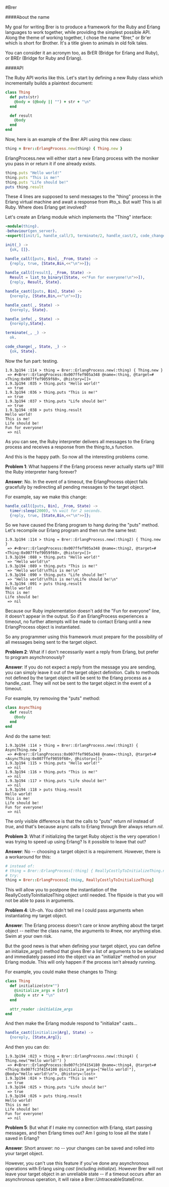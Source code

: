 #Brer

####About the name

My goal for writing Brer is to produce a framework for the Ruby and Erlang languages to work together, while providing the simplest possible API. Along the theme of working together, I chose the name "Brer," or Br'er which is short for Brother. It's a title given to animals in old folk tales.

You can consider it an acronym too, as BrER (Bridge for Erlang and Ruby), or BREr (Bridge for Ruby and Erlang).

####API

The Ruby API works like this. Let's start by defining a new Ruby class which incrementally builds a plaintext document:

```ruby
class Thing
  def puts(str)
    @body = (@body || "") + str + "\n"
  end

  def result
    @body
  end
end
```

Now, here is an example of the Brer API using this new class:


```ruby
thing = Brer::ErlangProcess.new(thing) { Thing.new }
```

ErlangProcess.new will either start a new Erlang process with the moniker you pass in or return it if one already exists.

```ruby
thing.puts "Hello world!"
thing.puts "This is me!"
thing.puts "Life should be!"
puts thing.result
```

These 4 lines are supposed to send messages to the "thing" process in the Erlang virtual machine and await a response from #to_s. But wait! This is all Ruby. Where does Erlang get involved?

Let's create an Erlang module which implements the "Thing" interface:

```erlang
-module(thing).
-behaviour(gen_server).
-export([init/1, handle_call/3, terminate/2, handle_cast/2, code_change/3, handle_info/2]).

init(_) ->
  {ok, []}.

handle_call([puts, Bin], _From, State) ->
  {reply, true, [State,Bin,<<"\n">>]};
  
handle_call([result], _From, State) ->
  Result = list_to_binary([State, <<"Fun for everyone!\n">>]),
  {reply, Result, State}.

handle_cast([puts, Bin], State) ->
  {noreply, [State,Bin,<<"\n">>]};

handle_cast(_, State) ->
  {noreply, State}.

handle_info(_, State) ->
  {noreply,State}.

terminate(_, _) ->
  ok.

code_change(_, State, _) ->
  {ok, State}.
```

Now the fun part: testing.

    1.9.3p194 :114 > thing = Brer::ErlangProcess.new(:thing) { Thing.new }
     => #<Brer::ErlangProcess:0x007ffef905a348 @name=:thing, @target=#<Thing:0x007ffef9059f60>, @history=[]> 
    1.9.3p194 :035 > thing.puts "Hello world!"
     => true 
    1.9.3p194 :036 > thing.puts "This is me!"
     => true 
    1.9.3p194 :037 > thing.puts "Life should be!"
     => true 
    1.9.3p194 :038 > puts thing.result
    Hello world!
    This is me!
    Life should be!
    Fun for everyone!
     => nil 

As you can see, the Ruby interpreter delivers all messages to the Erlang process and receives a response from the thing:to_s function.

And this is the happy path. So now all the interesting problems come. 

**Problem 1**: What happens if the Erlang process never actually starts up? Will the Ruby interpreter hang forever?

**Answer**: No. In the event of a timeout, the ErlangProcess object fails gracefully by redirecting all pending messages to the target object. 

For example, say we make this change:

```erlang
handle_call([puts, Bin], _From, State) ->
  timer:sleep(2000), %% wait for 2 seconds.
  {reply, true, [State,Bin,<<"\n">>]};
```

So we have caused the Erlang program to hang during the "puts" method. Let's recompile our Erlang program and then run the same test:

    1.9.3p194 :114 > thing = Brer::ErlangProcess.new(:thing2) { Thing.new }
     => #<Brer::ErlangProcess:0x007ffef905a348 @name=:thing2, @target=#<Thing:0x007ffef9059f60>, @history=[]> 
    1.9.3p194 :088 > thing.puts "Hello world!"
     => "Hello world!\n" 
    1.9.3p194 :089 > thing.puts "This is me!"
     => "Hello world!\nThis is me!\n" 
    1.9.3p194 :090 > thing.puts "Life should be!"
     => "Hello world!\nThis is me!\nLife should be!\n" 
    1.9.3p194 :091 > puts thing.result
    Hello world!
    This is me!
    Life should be!
     => nil 

Because our Ruby implementation doesn't add the "Fun for everyone" line, it doesn't appear in the output. So if an ErlangProcess experiences a timeout, no further attempts will be made to contact Erlang until a new ErlangProcess object is instantiated.

So any programmer using this framework must prepare for the possibility of all messages being sent to the target object.

**Problem 2**: What if I don't necessarily want a reply from Erlang, but prefer to program asynchronously?

**Answer**: If you do not expect a reply from the message you are sending, you can simply leave it out of the target object definition. Calls to methods not defined by the target object will be sent to the Erlang process as a handle_cast. They will not be sent to the target object in the event of a timeout.

For example, try removing the "puts" method:

```ruby
class AsyncThing
  def result
    @body
  end
end
```

And do the same test:

    1.9.3p194 :114 > thing = Brer::ErlangProcess.new(:thing3) { AsyncThing.new }
     => #<Brer::ErlangProcess:0x007ffef905a348 @name=:thing3, @target=#<AsyncThing:0x007ffef9059f60>, @history=[]> 
    1.9.3p194 :115 > thing.puts "Hello world!"
     => nil 
    1.9.3p194 :116 > thing.puts "This is me!"
     => nil 
    1.9.3p194 :117 > thing.puts "Life should be!"
     => nil 
    1.9.3p194 :118 > puts thing.result
    Hello world!
    This is me!
    Life should be!
    Fun for everyone!
     => nil 

The only visible difference is that the calls to "puts" return _nil_
instead of _true_, and that's because async calls to Erlang through Brer
always return _nil_.

**Problem 3**: What if initializing the target Ruby object is the very operation I was trying to speed up using Erlang? Is it possible to leave that out?

**Answer**: No -- choosing a target object is a requirement. However, there is a workaround for this:

```ruby
# instead of:
# thing = Brer::ErlangProcess[:thing] { ReallyCostlyToInitializeThing.new }
# try:
thing = Brer::ErlangProcess[:thing, ReallyCostlyToInitializeThing]
```

This will allow you to postpone the instantiation of the ReallyCostlyToInitializeThing object until needed. The flipside is that you will not be able to pass in arguments.

**Problem 4**: Uh-oh. You didn't tell me I could pass arguments when instantiating my target object.

**Answer**: The Erlang process doesn't care or know anything about the target object -- neither the class name, the arguments to #new, nor anything else. Swim at your own risk.

But the good news is that when defining your target object, you can define an initialize_args() method that gives Brer a list of arguments to be serialized and immediately passed into the object via an "initialize" method on your Erlang module. This will only happen if the process isn't already running.

For example, you could make these changes to Thing:

```ruby
class Thing
  def initialize(str="")
    @initialize_args = [str]
    @body = str + "\n"
  end

  attr_reader :initialize_args
end
```

And then make the Erlang module respond to "initialize" casts...

```erlang
handle_cast([initialize|Arg], State) ->
  {noreply, [State,Arg]};
```

And then you can do:

    1.9.3p194 :023 > thing = Brer::ErlangProcess.new(:thing4) { Thing.new("Hello world!") }
     => #<Brer::ErlangProcess:0x007fc3f4154180 @name=:thing4, @target=#<Thing:0x007fc3f4154108 @initialize_args=["Hello world!"], @body="Hello world!\n">, @history=:lost> 
    1.9.3p194 :024 > thing.puts "This is me!"
     => true 
    1.9.3p194 :025 > thing.puts "Life should be!"
     => true 
    1.9.3p194 :026 > puts thing.result
    Hello world!
    This is me!
    Life should be!
    Fun for everyone!
     => nil 

**Problem 5**: But what if I make my connection with Erlang, start passing messages, and then Erlang times out? Am I going to lose all the state I saved in Erlang?

**Answer**: Short answer: no -- your changes can be saved and rolled into your target object.

However, you can't use this feature if you've done any asynchronous operations with Erlang using _cast_ (including _initialize_). However Brer will not leave your target object in an unreliable state -- if a timeout occurs after an asynchronous operation, it will raise a Brer::UntraceableStateError.
